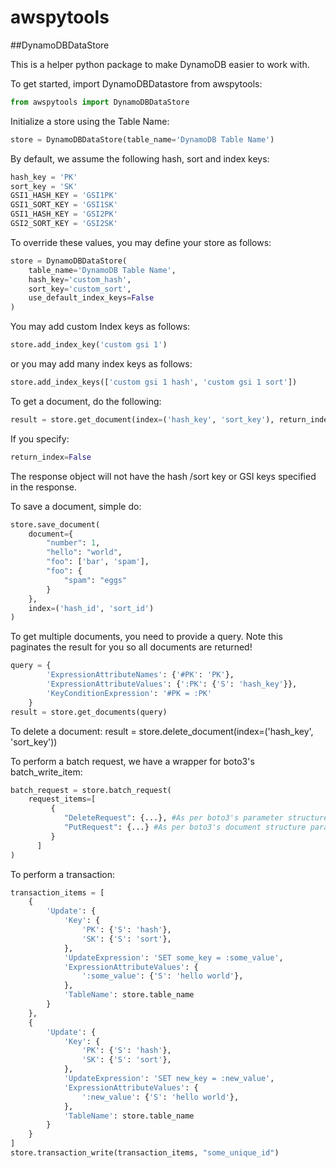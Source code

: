 # awspytools

##DynamoDBDataStore

This is a helper python package to make DynamoDB easier to work with.

To get started, import DynamoDBDatastore from awspytools:

```python
from awspytools import DynamoDBDataStore
``` 

Initialize a store using the Table Name:
```python
store = DynamoDBDataStore(table_name='DynamoDB Table Name')
```
By default, we assume the following hash, sort and index keys:
```python
hash_key = 'PK'
sort_key = 'SK'
GSI1_HASH_KEY = 'GSI1PK'
GSI1_SORT_KEY = 'GSI1SK'
GSI1_HASH_KEY = 'GSI2PK'
GSI2_SORT_KEY = 'GSI2SK'
```

To override these values, you may define your store as follows:
```python
store = DynamoDBDataStore(
    table_name='DynamoDB Table Name',
    hash_key='custom_hash',
    sort_key='custom_sort',
    use_default_index_keys=False
)
```

You may add custom Index keys as follows:
```python
store.add_index_key('custom gsi 1')
```
or you may add many index keys as follows:
```python
store.add_index_keys(['custom gsi 1 hash', 'custom gsi 1 sort'])
```

To get a document, do the following:
```python
result = store.get_document(index=('hash_key', 'sort_key'), return_index=True)
```
If you specify:
```python
return_index=False
```
The response object will not have the hash /sort key or GSI keys specified in the response.

To save a document, simple do:
```python
store.save_document(
    document={
        "number": 1,
        "hello": "world",
        "foo": ['bar', 'spam'],
        "foo": {
            "spam": "eggs"
        }
    },
    index=('hash_id', 'sort_id')
)
```

To get multiple documents, you need to provide a query. Note this paginates the result for you so all documents are returned!
```python
query = {
		'ExpressionAttributeNames': {'#PK': 'PK'},
		'ExpressionAttributeValues': {':PK': {'S': 'hash_key'}},
		'KeyConditionExpression': '#PK = :PK'
	}
result = store.get_documents(query)
```

To delete a document:
result = store.delete_document(index=('hash_key', 'sort_key'))

To perform a batch request, we have a wrapper for boto3's batch_write_item:
```python
batch_request = store.batch_request(
    request_items=[ 
         { 
            "DeleteRequest": {...}, #As per boto3's parameter structure
            "PutRequest": {...} #As per boto3's document structure parameter structure
         }
      ]
)
```

To perform a transaction:
```python
transaction_items = [
    {
        'Update': {
            'Key': {
                'PK': {'S': 'hash'},
                'SK': {'S': 'sort'},
            },
            'UpdateExpression': 'SET some_key = :some_value',
            'ExpressionAttributeValues': {
                ':some_value': {'S': 'hello world'},
            },
            'TableName': store.table_name
        }
    },
    {
        'Update': {
            'Key': {
                'PK': {'S': 'hash'},
                'SK': {'S': 'sort'},
            },
            'UpdateExpression': 'SET new_key = :new_value',
            'ExpressionAttributeValues': {
                ':new_value': {'S': 'hello world'},
            },
            'TableName': store.table_name
        }
    }
]
store.transaction_write(transaction_items, "some_unique_id")
```